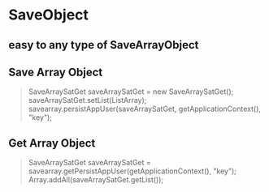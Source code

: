 # SaveObject

## easy to any type of SaveArrayObject 


## Save Array Object

> SaveArraySatGet saveArraySatGet = new SaveArraySatGet();
                            saveArraySatGet.setList(ListArray);
                            savearray.persistAppUser(saveArraySatGet, getApplicationContext(), "key");
                            
 ## Get Array Object
 
 > SaveArraySatGet saveArraySatGet = savearray.getPersistAppUser(getApplicationContext(), "key");
                    Array.addAll(saveArraySatGet.getList());
